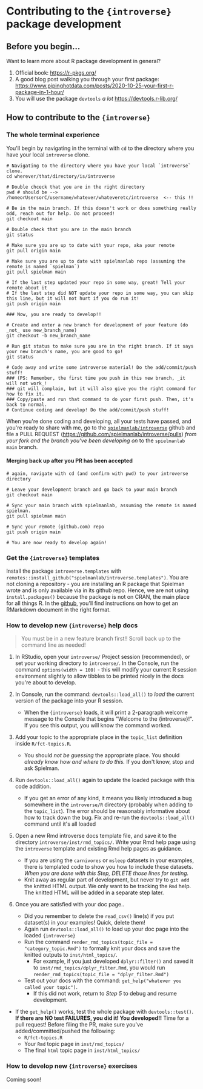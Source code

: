 # Contributing to the `{introverse}` package development

## Before you begin...

Want to learn more about R package development in general? 

1. Official book: https://r-pkgs.org/
2. A good blog post walking you through your first package: https://www.pipinghotdata.com/posts/2020-10-25-your-first-r-package-in-1-hour/
3. You will use the package `devtools` _a lot_ https://devtools.r-lib.org/


## How to contribute to the `{introverse}`

### The whole terminal experience

You'll begin by navigating in the terminal with `cd` to the directory where you have your local `introverse` clone. 
```
# Navigating to the directory where you have your local `introverse` clone. 
cd wherever/that/directory/is/introverse 

# Double chceck that you are in the right directory
pwd # should be --> /homeorUsersorC/username/whatever/whateveretc/introverse  <-- this !!

# Be in the main branch. If this doesn't work or does something really odd, reach out for help. Do not proceed!
git checkout main

# Double check that you are in the main branch
git status

# Make sure you are up to date with your repo, aka your remote
git pull origin main

# Make sure you are up to date with spielmanlab repo (assuming the remote is named `spielman`)
git pull spielman main

# If the last step updated your repo in some way, great! Tell your remote about it 
# If the last step did NOT update your repo in some way, you can skip this line, but it will not hurt if you do run it!
git push origin main

### Now, you are ready to develop!! 

# Create and enter a new branch for development of your feature (do _not_ use new_branch_name)
git checkout -b new_branch_name

# Run git status to make sure you are in the right branch. If it says your new branch's name, you are good to go!
git status

# Code away and write some introverse material! Do the add/commit/push stuff!
### (PS: Remember, the first time you push in this new branch, _it will not work_! 
### git will complain, but it will also give you the right command for how to fix it. 
### Copy/paste and run that command to do your first push. Then, it's back to normal.
# Continue coding and develop! Do the add/commit/push stuff!
```

When you're done coding and developing, all your tests have passed, and you're ready to share with me, go to the [`spielmanlab/introverse`](https://github.com/spielmanlab/introverse) github and file a PULL REQUEST (https://github.com/spielmanlab/introverse/pulls) _from your fork and the branch you've been developing on_ to the `spielmanlab` `main` branch. 

#### Merging back up after you PR has been accepted

```
# again, navigate with cd (and confirm with pwd) to your introverse directory

# Leave your development branch and go back to your main branch
git checkout main

# Sync your main branch with spielmanlab, assuming the remote is named spielman. 
git pull spielman main

# Sync your remote (github.com) repo
git push origin main

# You are now ready to develop again!
```

### Get the `{introverse}` templates

Install the package `introverse.templates` with `remotes::install_github("spielmanlab/introverse.templates")`. You are not cloning a repository - you are installing an R package that Spielman wrote and is only available via in its github repo. Hence, we are not using `install.packages()` because the package is not on CRAN, the main place for all things R. In the [github](https://github.com/spielmanlab/introverse.templates), you'll find instructions on how to get an RMarkdown document in the right format. 


### How to develop new `{introverse}` help docs

> You must be in a new feature branch first!! Scroll back up to the command line as needed! 


1. In RStudio, open your `introverse/` Project session (recommended), or set your working directory to `introverse/`. In the Console, run the command `options(width = 100)` - this will modify your current R session environment slightly to allow tibbles to be printed nicely in the docs you're about to develop.

2. In Console, run the command: `devtools::load_all()` to _load_ the current version of the package into your R session. 
    + When the `{introverse}` loads, it will print a 2-paragraph welcome message to the Console that begins "Welcome to the {introverse}!". If you see this output, you will know the command worked.

3. Add your topic to the appropriate place in the `topic_list` definition inside `R/fct-topics.R`. 
    + You should _not be guessing_ the appropriate place. You should _already know how and where to do this._ If you don't know, stop and ask Spielman.
  
4. Run `devtools::load_all()` again to update the loaded package with this code addition. 
    + If you get an error of any kind, it means you likely introduced a bug somewhere in the `introverse/R` directory (probably when adding to the `topic_list`). The error should be reasonably informative about how to track down the bug. Fix and re-run the `devtools::load_all()` command until it's all loaded

5. Open a new Rmd introverse docs template file, and save it to the directory `introverse/inst/rmd_topics/`. Write your Rmd help page using the `introverse` template and existing Rmd help pages as guidance.
    + If you are using the `carnivores` or `msleep` datasets in your examples, there is templated code to show you how to include these datasets. _When you are done with this Step, DELETE those lines for testing._
    + Knit away as regular part of development, but never try to `git add` the knitted HTML output. We only want to be tracking the `Rmd` help. The knitted HTML will be added in a separate step later.

6. Once you are satisfied with your doc page..
    + Did you remember to delete the `read_csv()` line(s) if you put dataset(s) in your examples! Quick, delete them!
    + Again run `devtools::load_all()` to load up your doc page into the loaded `{introverse}`
    + Run the command `render_rmd_topics(topic_file = "category_topic.Rmd")` to formally knit your docs and save the knitted outputs to `inst/html_topics/`. 
      + For example, if you just developed `dplyr::filter()` and saved it to `inst/rmd_topics/dplyr_filter.Rmd`, you would run  `render_rmd_topics(topic_file = "dplyr_filter.Rmd")`
    + Test out your docs with the command: `get_help("whatever you called your topic")`. 
      + If this did not work, return to *Step 5* to debug and resume development.
  + If the `get_help()` works, test the whole package with `devtools::test()`. **If there are NO test FAILURES, you did it! You developed!!** Time for a pull request! Before filing the PR, make sure you've added/committed/pushed the following:
     + `R/fct-topics.R`
     + Your `Rmd` topic page in `inst/rmd_topics/`
     + The final `html` topic page in `inst/html_topics/`


### How to develop new `{introverse}` exercises

Coming soon!







